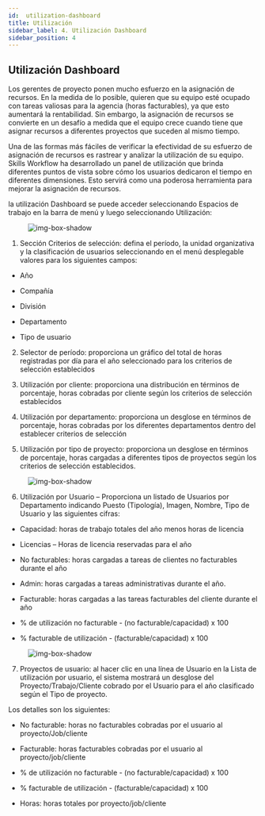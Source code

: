```yaml
---
id:  utilization-dashboard
title: Utilización
sidebar_label: 4. Utilización Dashboard
sidebar_position: 4
---
```


## Utilización Dashboard

Los gerentes de proyecto ponen mucho esfuerzo en la asignación de recursos. En la medida de lo posible, quieren que su equipo esté ocupado con tareas valiosas para la agencia (horas facturables), ya que esto aumentará la rentabilidad. Sin embargo, la asignación de recursos se convierte en un desafío a medida que el equipo crece cuando tiene que asignar recursos a diferentes proyectos que suceden al mismo tiempo.

Una de las formas más fáciles de verificar la efectividad de su esfuerzo de asignación de recursos es rastrear y analizar la utilización de su equipo. Skills Workflow ha desarrollado un panel de utilización que brinda diferentes puntos de vista sobre cómo los usuarios dedicaron el tiempo en diferentes dimensiones. Esto servirá como una poderosa herramienta para mejorar la asignación de recursos.

la utilización Dashboard se puede acceder seleccionando Espacios de trabajo en la barra de menú y luego seleccionando Utilización:

<figure>

![img-box-shadow](/img/university/dashboards/utilization-dashboard/university-utilization-dashboard-1.png)
<figcaption></figcaption>
</figure>

1. Sección Criterios de selección: defina el período, la unidad organizativa y la clasificación de usuarios seleccionando en el menú desplegable valores para los siguientes campos:

- Año

- Compañía

- División

- Departamento

- Tipo de usuario

2.  Selector de período: proporciona un gráfico del total de horas registradas por día para el año seleccionado para los criterios de selección establecidos

3.  Utilización por cliente: proporciona una distribución en términos de porcentaje, horas cobradas por cliente según los criterios de selección establecidos

4. Utilización por departamento: proporciona un desglose en términos de porcentaje, horas cobradas por los diferentes departamentos dentro del
establecer criterios de selección

5.  Utilización por tipo de proyecto: proporciona un desglose en términos de porcentaje, horas cargadas a diferentes tipos de proyectos según los criterios de selección establecidos.

<figure>

![img-box-shadow](/img/university/dashboards/utilization-dashboard/university-utilization-dashboard-2.png)
<figcaption></figcaption>
</figure>

6.   Utilización por Usuario – Proporciona un listado de Usuarios por Departamento indicando Puesto (Tipología), Imagen, Nombre, Tipo de Usuario y las siguientes cifras:


- Capacidad: horas de trabajo totales del año menos horas de licencia

- Licencias – Horas de licencia reservadas para el año

- No facturables: horas cargadas a tareas de clientes no facturables durante el año

- Admin: horas cargadas a tareas administrativas durante el año.

- Facturable: horas cargadas a las tareas facturables del cliente durante el año

- % de utilización no facturable - (no facturable/capacidad) x 100

- % facturable de utilización - (facturable/capacidad) x 100


<figure>

![img-box-shadow](/img/university/dashboards/utilization-dashboard/university-utilization-dashboard-3.png)
<figcaption></figcaption>
</figure>


7. Proyectos de usuario: al hacer clic en una línea de Usuario en la Lista de utilización por usuario, el sistema mostrará un desglose del Proyecto/Trabajo/Cliente cobrado por el Usuario para el año clasificado según el Tipo de proyecto.
 
Los detalles son los siguientes:


- No facturable: horas no facturables cobradas por el usuario al proyecto/Job/cliente

- Facturable: horas facturables cobradas por el usuario al proyecto/job/cliente

- % de utilización no facturable - (no facturable/capacidad) x 100

- % facturable de utilización - (facturable/capacidad) x 100
- Horas: horas totales por proyecto/job/cliente
